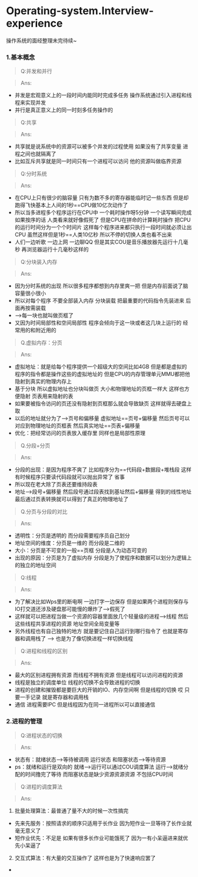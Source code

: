 # Operating-system.Interview-experience
操作系统的面经整理未完待续~

### 1.基本概念
>Q:并发和并行

>Ans:
* 并发是宏观意义上的一段时间内能同时完成多任务 操作系统通过引入进程和线程来实现并发
* 并行是真正意义上的同一时刻多任务操作的
>Q:共享

>Ans:
* 共享就是说系统中的资源可以被多个并发的过程使用 如果没有了共享变量 进程之间也就隔离了
* 比如互斥共享就是同一时间只有一个进程可以访问 他的资源叫做临界资源
>Q:分时系统

>Ans:
* 在CPU上只有很少的脑容量 只有为数不多的寄存器能临时记一些东西 但是却跑得飞快基本上人间的1秒==CPU做10亿次动作了
* 所以当多进程多个程序运行在CPU中 一个耗时操作呀5分钟 一个读写瞬间完成 如果按序的话 人类看来就好像假死了 但是CPU在拼命的计算耗时操作
把CPU的运行时间分为一个个时间片 这样每个程序进来都只执行一段时间就必须让出CPU 虽然这样但是1秒==人类10亿秒 所以不停的切换人类也看不出来
* 人们一边听歌 一边上网 一边聊QQ 但是其实COU是音乐播放器先运行十几毫秒 再浏览器运行十几毫秒这样的
>Q:分块装入内存

>Ans:
* 因为分时系统的出现 所以很多程序都想到内存里爽一把 但是内存前面说了脑容量很小很小
* 所以对每个程序 不要全部装入内存 分块装载 把最重要的代码指令先装进来 后面再按需装载
* -->每一块也就叫做页框了 
* 又因为时间局部性和空间局部性 程序会倾向于这一块或者这几块上运行的 经常用的和附近用的
>Q.虚拟内存：分页

>Ans:
* 虚拟地址：就是给每个程序提供一个超级大的空间比如4GB 但是都是虚拟的 程序的指令都是操作这些的虚拟地址的 但是CPU的内存管理单元MMU都把他隐射到真实的物理内存上
* 基于分块 所以虚拟地址也分块叫做页 大小和物理地址的页框一样大 这样也方便隐射 页表用来隐射的表
* 如果要被指令访问的页还没有隐射到页框那么就会导致缺页 这样就得去硬盘上取
* 以后的地址就分为了-->页号和偏移量 虚拟地址==页号+偏移量 然后页号可以对应到物理地址的页框表 然后真实地址==页表+偏移量
* 优化：把经常访问的页表放入缓存里 同样也是局部性原理
>Q.分段+分页

>Ans:
* 分段的出现：是因为程序不爽了 比如程序分为==代码段+数据段+堆栈段 这样有时候程序只要读代码段就可以抛出异常了 省事
* 所以现在老大除了页表还要维持段表
* 地址-->段号+偏移量 然后段号通过段表找到基址然后+偏移量 得到的线性地址 最后通过页表转换就可以得到了真正的物理地址了
>Q.分页与分段的对比

>Ans:
* 透明性：分页是透明的 而分段需要程序员自己划分
* 地址空间的维度：分页是一维的 而分段是二维的
* 大小：分页是不可变的一般==页框 分段是人为动态可变的
* 出现的原因：分页是为了虚拟内存 分段是为了使程序和数据可以划分为逻辑上的独立的地址空间
>Q:线程

>Ans:
* 为了解决比如Wps里的断电啊 一边打字一边保存 但是如果两个进程则保存与IO打交道还涉及硬盘那可能慢的爆炸了-->假死了
* 这样就可以把进程当做一个资源的容器里面放几个轻量级的进程-->线程 然后这些线程共享进程的资源 地址空间全局变量等
* 另外线程也有自己独特的地方 就是要记住自己运行到哪行指令了 也就是寄存器和调用栈了 --> 也是为了像切换进程一样切换线程
>Q:进程和线程的区别

>Ans:
* 最大的区别进程拥有资源 而线程不拥有资源 但是线程可以访问进程的资源
* 线程是独立的调度单位 线程的切换不会导致进程的切换
* 进程的创建和摧毁都是要巨大的开销的IO、内存空间啊 但是线程的切换 哎 只要一手记录 就是寄存器和调用栈
* 通信 进程需要IPC 但是线程因为在同一进程所以可以直接通信

### 2.进程的管理
>Q:进程状态的切换

>Ans:
* 状态有：就绪状态-->等待被调用 运行状态 和阻塞状态-->等待资源
* ps：就绪和运行是双向的 就绪-->运行可以通过COU调度算法 运行-->就绪分配的时间撸完了等待 而阻塞状态是缺少资源资源资源 不包括CPU时间
>Q:进程的调度算法

>Ans:
1. 批量处理算法：最普通了量不大的时候一次性搞完
* 先来先服务：按照请求的顺序只适用于长作业 因为短作业一旦等待了长作业就毫无意义了
* 短作业优先：不足是 如果有很多长作业可能饿死了 因为一有小呆逼进来就优先小呆逼了
2. 交互式算法：有大量的交互操作了 这样也是为了快速响应罢了
* 

